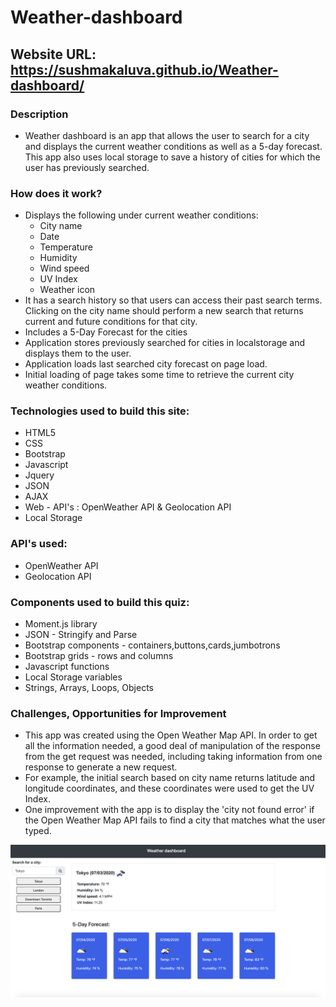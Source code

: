 # Weather-dashboard

## Website URL: https://sushmakaluva.github.io/Weather-dashboard/

### Description

* Weather dashboard is an app that allows the user to search for a city and displays the current weather conditions as well as a 5-day forecast. 
 This app also uses local storage to save a history of cities for which the user has previously searched.

### How does it work?
 
* Displays the following under current weather conditions:
  * City name
  * Date
  * Temperature
  * Humidity
  * Wind speed
  * UV Index
  * Weather icon
* It has a search history so that users can access their past search terms. Clicking on the city name should perform a new search that returns current and future conditions for that city.
* Includes a 5-Day Forecast for the cities
* Application stores previously searched for cities in localstorage and displays them to the user.
* Application loads last searched city forecast on page load.
* Initial loading of page takes some time to retrieve the current city weather conditions.

### Technologies used to build this site:

* HTML5  
* CSS
* Bootstrap
* Javascript
* Jquery
* JSON
* AJAX
* Web - API's : OpenWeather API & Geolocation API
* Local Storage

### API's used:

* OpenWeather API 
* Geolocation API


### Components used to build this quiz:

+ Moment.js library
+ JSON - Stringify and Parse
+ Bootstrap components - containers,buttons,cards,jumbotrons
+ Bootstrap grids - rows and columns 
+ Javascript functions
+ Local Storage variables
+ Strings, Arrays, Loops, Objects

### Challenges, Opportunities for Improvement
 + This app was created using the Open Weather Map API. In order to get all the information needed, a good deal of manipulation of the response from the get request was needed, including taking information from one response to generate a new request. 
 + For example, the initial search based on city name returns latitude and longitude coordinates, and these coordinates were used to get the UV Index.
 + One improvement with the app is to display the 'city not found error' if the Open Weather Map API fails to find a city that matches what the user typed.


![Screenshot](assets/website_img.png)

